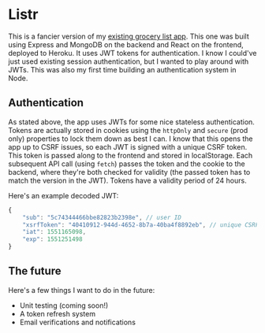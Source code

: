 # Listr

This is a fancier version of my [existing grocery list app](https://github.com/caressingbeast/grocery-list). This one was built using Express and MongoDB on the backend and React on the frontend, deployed to Heroku. It uses JWT tokens for authentication. I know I could've just used existing session authentication, but I wanted to play around with JWTs. This was also my first time building an authentication system in Node.

## Authentication

As stated above, the app uses JWTs for some nice stateless authentication. Tokens are actually stored in cookies using the `httpOnly` and `secure` (prod only) properties to lock them down as best I can. I know that this opens the app up to CSRF issues, so each JWT is signed with a unique CSRF token. This token is passed along to the frontend and stored in localStorage. Each subsequent API call (using `fetch`) passes the token and the cookie to the backend, where they're both checked for validity (the passed token has to match the version in the JWT). Tokens have a validity period of 24 hours.

Here's an example decoded JWT:

```javascript
{
    "sub": "5c74344466bbe82823b2398e", // user ID
    "xsrfToken": "40410912-944d-4652-8b7a-40ba4f8892eb", // unique CSRF token
    "iat": 1551165098,
    "exp": 1551251498
}
```

## The future

Here's a few things I want to do in the future:
* Unit testing (coming soon!)
* A token refresh system
* Email verifications and notifications